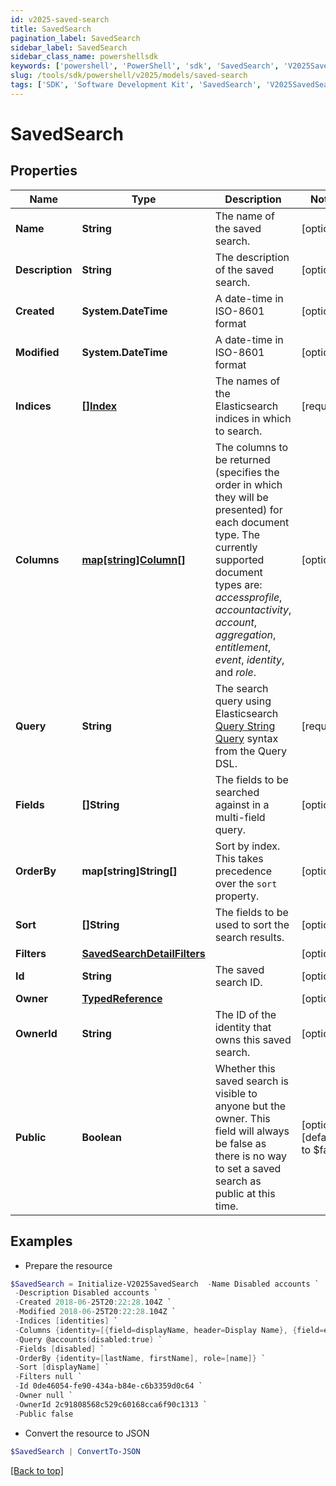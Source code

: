 ```yaml
---
id: v2025-saved-search
title: SavedSearch
pagination_label: SavedSearch
sidebar_label: SavedSearch
sidebar_class_name: powershellsdk
keywords: ['powershell', 'PowerShell', 'sdk', 'SavedSearch', 'V2025SavedSearch'] 
slug: /tools/sdk/powershell/v2025/models/saved-search
tags: ['SDK', 'Software Development Kit', 'SavedSearch', 'V2025SavedSearch']
---
```



# SavedSearch

## Properties

Name | Type | Description | Notes
------------ | ------------- | ------------- | -------------
**Name** | **String** | The name of the saved search.  | [optional] 
**Description** | **String** | The description of the saved search.  | [optional] 
**Created** | **System.DateTime** | A date-time in ISO-8601 format | [optional] 
**Modified** | **System.DateTime** | A date-time in ISO-8601 format | [optional] 
**Indices** | [**[]Index**](index) | The names of the Elasticsearch indices in which to search.  | [required]
**Columns** | [**map[string]Column[]**](https://learn.microsoft.com/en-us/powershell/module/microsoft.powershell.core/about/about_arrays?view=powershell-7.4) | The columns to be returned (specifies the order in which they will be presented) for each document type.  The currently supported document types are: _accessprofile_, _accountactivity_, _account_, _aggregation_, _entitlement_, _event_, _identity_, and _role_.  | [optional] 
**Query** | **String** | The search query using Elasticsearch [Query String Query](https://www.elastic.co/guide/en/elasticsearch/reference/5.2/query-dsl-query-string-query.html#query-string) syntax from the Query DSL.  | [required]
**Fields** | **[]String** | The fields to be searched against in a multi-field query.  | [optional] 
**OrderBy** | **map[string]String[]** | Sort by index. This takes precedence over the `sort` property.  | [optional] 
**Sort** | **[]String** | The fields to be used to sort the search results.  | [optional] 
**Filters** | [**SavedSearchDetailFilters**](saved-search-detail-filters) |  | [optional] 
**Id** | **String** | The saved search ID.  | [optional] 
**Owner** | [**TypedReference**](typed-reference) |  | [optional] 
**OwnerId** | **String** | The ID of the identity that owns this saved search. | [optional] 
**Public** | **Boolean** | Whether this saved search is visible to anyone but the owner. This field will always be false as there is no way to set a saved search as public at this time. | [optional] [default to $false]

## Examples

- Prepare the resource
```powershell
$SavedSearch = Initialize-V2025SavedSearch  -Name Disabled accounts `
 -Description Disabled accounts `
 -Created 2018-06-25T20:22:28.104Z `
 -Modified 2018-06-25T20:22:28.104Z `
 -Indices [identities] `
 -Columns {identity=[{field=displayName, header=Display Name}, {field=e-mail, header=Work Email}]} `
 -Query @accounts(disabled:true) `
 -Fields [disabled] `
 -OrderBy {identity=[lastName, firstName], role=[name]} `
 -Sort [displayName] `
 -Filters null `
 -Id 0de46054-fe90-434a-b84e-c6b3359d0c64 `
 -Owner null `
 -OwnerId 2c91808568c529c60168cca6f90c1313 `
 -Public false
```

- Convert the resource to JSON
```powershell
$SavedSearch | ConvertTo-JSON
```


[[Back to top]](#) 

